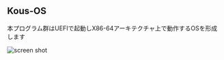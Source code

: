 ## Kous-OS
  
本プログラム群はUEFIで起動しX86-64アーキテクチャ上で動作するOSを形成します 
  
![screen shot](https://imgur.com/UwbFiZ4.jpg)
